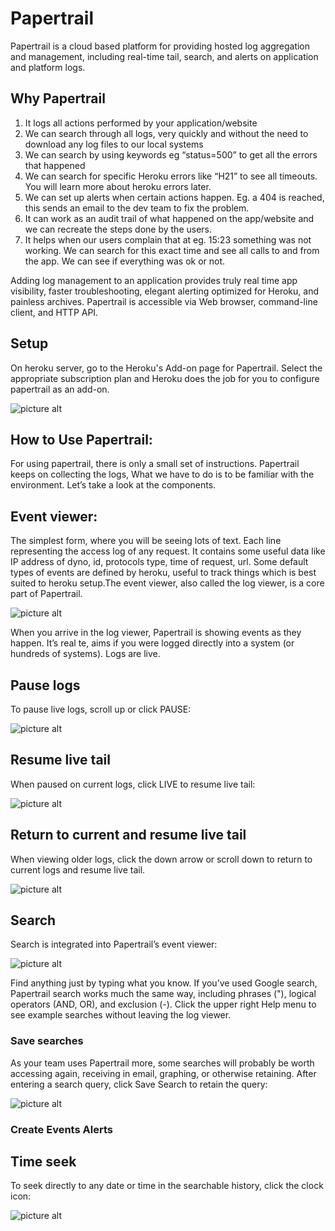 # Papertrail
Papertrail is a cloud based platform for providing hosted log aggregation and management, including real-time tail, search, and alerts on application and platform logs.

## Why Papertrail

1. It logs all actions performed by your application/website 
2. We can search through all logs, very quickly and without the need to download any log files to our local systems
3. We can search by using keywords eg “status=500” to get all the errors that happened
4. We can search for specific Heroku errors like “H21” to see all timeouts. You will learn more about heroku errors later.
5. We can set up alerts when certain actions happen. Eg. a 404 is reached, this sends an email to the dev team to fix the problem.
6. It can work as an audit trail of what happened on the app/website and we can recreate the steps done by the users.
7. It helps when our users complain that at eg. 15:23 something was not working. We can search for this exact time and see all calls to and from the app. We can see if everything was ok or not.

Adding log management to an application provides truly real time app visibility, faster troubleshooting, elegant alerting optimized for Heroku, and painless archives. Papertrail is accessible via Web browser, command-line client, and HTTP API. 

## Setup
On heroku server, go to the Heroku's Add-on page for Papertrail. Select the appropriate subscription plan and Heroku does the job for you to configure papertrail as an add-on.

![picture alt](https://github.com/shivali-ucreate/chaos-monkey-dox/blob/master/img/papertrail-plan.png "Papertrail subscription plan")

## How to Use Papertrail: 
For using papertrail, there is only a small set of instructions. Papertrail keeps on collecting the logs, What we have to do is to be familiar with the environment. Let’s take a look at the components.

## Event viewer:
The simplest form, where you will be seeing lots of text. Each line representing the access log of any request. It contains some useful data like IP address of dyno, id, protocols type, time of request, url.
Some default types of events  are defined by heroku, useful to track things which is best suited to heroku setup.The event viewer, also called the log viewer, is a core part of Papertrail.

![picture alt](https://github.com/shivali-ucreate/chaos-monkey-dox/blob/master/img/papertrail-events.png "Papertrail Events")

When you arrive in the log viewer, Papertrail is showing events as they happen. It’s real te, aims if you were logged directly into a system (or hundreds of systems). Logs are live.

## Pause logs

To pause live logs, scroll up or click PAUSE:

![picture alt](https://github.com/shivali-ucreate/chaos-monkey-dox/blob/master/img/pause-event.png "Papertrail Pause Event")

## Resume live tail

When paused on current logs, click LIVE to resume live tail:

![picture alt](https://github.com/shivali-ucreate/chaos-monkey-dox/blob/master/img/resume-event.png "Papertrail Resume Event")

## Return to current and resume live tail

When viewing older logs, click the down arrow or scroll down to return to current logs and resume live tail.

![picture alt](https://github.com/shivali-ucreate/chaos-monkey-dox/blob/master/img/current-event.png "Papertrail Current Event")

## Search

Search is integrated into Papertrail’s event viewer:

![picture alt](https://github.com/shivali-ucreate/chaos-monkey-dox/blob/master/img/search.png "Search")

Find anything just by typing what you know. If you’ve used Google search, Papertrail search works much the same way, including phrases ("), logical operators (AND, OR), and exclusion (-).
Click the upper right Help menu to see example searches without leaving the log viewer.
### Save searches

As your team uses Papertrail more, some searches will probably be worth accessing again, receiving in email, graphing, or otherwise retaining.
After entering a search query, click Save Search to retain the query:

![picture alt](https://github.com/shivali-ucreate/chaos-monkey-dox/blob/master/img/save-search.png "Save Search")

### Create Events Alerts

## Time seek

To seek directly to any date or time in the searchable history, click the clock icon:

![picture alt](https://github.com/shivali-ucreate/chaos-monkey-dox/blob/master/img/time-seek.png "Time Seek")


